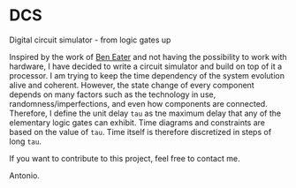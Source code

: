 # DCS
Digital circuit simulator - from logic gates up

Inspired by the work of [Ben Eater](https://www.youtube.com/watch?v=HyznrdDSSGM&list=PLowKtXNTBypGqImE405J2565dvjafglHU) and not having the possibility to work with hardware, I have decided to write a circuit simulator and build on top of it a processor. I am trying to keep the time dependency of the system evolution alive and coherent. However, the state change of every component depends on many factors such as the technology in use, randomness/imperfections, and even how components are connected. Therefore, I define the unit delay `tau` as tne maximum delay that any of the elementary logic gates can exhibit. Time diagrams and constraints are based on the value of `tau`. Time itself is therefore discretized in steps of long `tau`.

If you want to contribute to this project, feel free to contact me.

Antonio.
